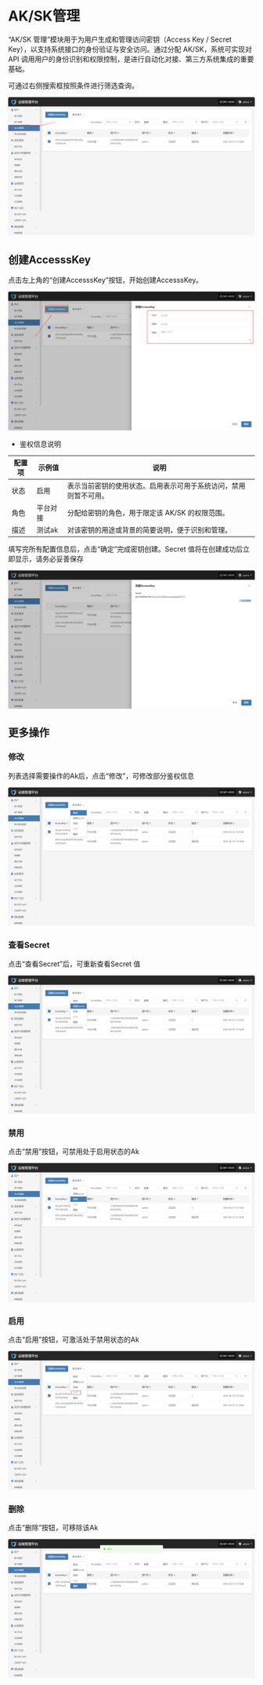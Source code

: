 # AK/SK管理

“AK/SK 管理”模块用于为用户生成和管理访问密钥（Access Key / Secret Key），以支持系统接口的身份验证与安全访问。通过分配 AK/SK，系统可实现对 API 调用用户的身份识别和权限控制，是进行自动化对接、第三方系统集成的重要基础。

可通过右侧搜索框按照条件进行筛选查询。

![](./images/ak_skmanagement-1.png)

## 创建AccesssKey

点击左上角的“创建AccesssKey”按钮，开始创建AccesssKey。

![](./images/ak_skmanagement-createaccesskey-1.png)

* 鉴权信息说明

| **配置项** | **示例值** | **说明**                           |
| ------- | ------- | -------------------------------- |
| 状态      | 启用      | 表示当前密钥的使用状态。启用表示可用于系统访问，禁用则暂不可用。 |
| 角色      | 平台对接    | 分配给密钥的角色，用于限定该 AK/SK 的权限范围。      |
| 描述      | 测试ak    | 对该密钥的用途或背景的简要说明，便于识别和管理。         |

填写完所有配置信息后，点击“确定”完成密钥创建。Secret 值将在创建成功后立即显示，请务必妥善保存

![](./images/ak_skmanagement-createaccesskey-2.png)

## 更多操作

### 修改

列表选择需要操作的Ak后，点击“修改”，可修改部分鉴权信息

![](./images/ak_skmanagement-moreoperations-1.png)

### 查看Secret

点击“查看Secret”后，可重新查看Secret 值

![](./images/ak_skmanagement-moreoperations-2.png)

### 禁用

点击“禁用”按钮，可禁用处于启用状态的Ak

![](./images/ak_skmanagement-moreoperations-3.png)

### 启用

点击“启用”按钮，可激活处于禁用状态的Ak

![](./images/ak_skmanagement-moreoperations-4.png)

### 删除

点击“删除”按钮，可移除该Ak

![](./images/ak_skmanagement-moreoperations-5.png)

